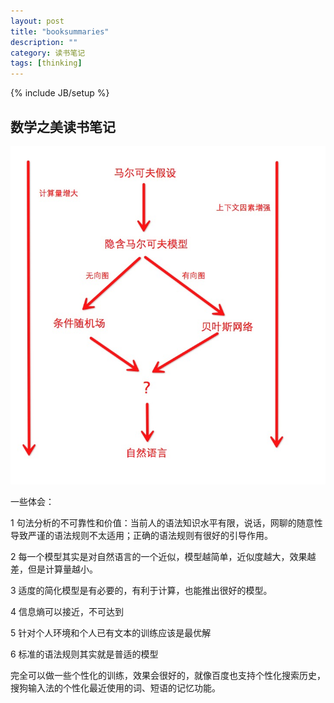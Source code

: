 ```yaml
---
layout: post
title: "booksummaries"
description: ""
category: 读书笔记
tags: [thinking]
---
```

{% include JB/setup %}

## 数学之美读书笔记

![image](/images/语言模型.png)

一些体会：

1 句法分析的不可靠性和价值：当前人的语法知识水平有限，说话，网聊的随意性导致严谨的语法规则不太适用；正确的语法规则有很好的引导作用。

2 每一个模型其实是对自然语言的一个近似，模型越简单，近似度越大，效果越差，但是计算量越小。

3 适度的简化模型是有必要的，有利于计算，也能推出很好的模型。

4 信息熵可以接近，不可达到

5 针对个人环境和个人已有文本的训练应该是最优解

6 标准的语法规则其实就是普适的模型

完全可以做一些个性化的训练，效果会很好的，就像百度也支持个性化搜索历史，搜狗输入法的个性化最近使用的词、短语的记忆功能。
